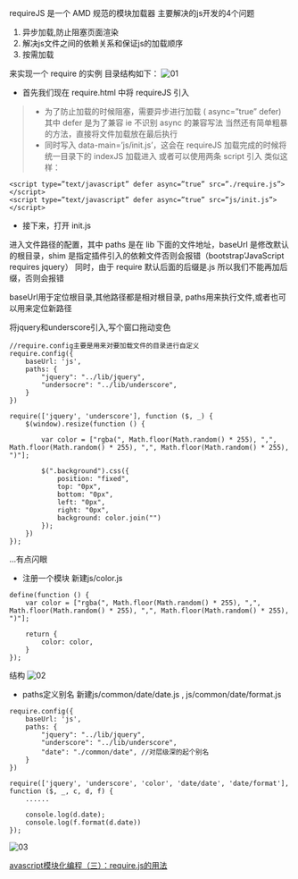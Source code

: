 requireJS 是一个 AMD 规范的模块加载器
主要解决的js开发的4个问题
1. 异步加载,防止阻塞页面渲染
2. 解决js文件之间的依赖关系和保证js的加载顺序
3. 按需加载

来实现一个 require 的实例
目录结构如下：
![01](https://github.com/easterCat/common_es6/blob/master/module/requireJs/01.png?raw=true)

- 首先我们现在 require.html 中将 requireJS 引入

<script type=”text/javascript” defer async=”true” src=”./require.js” data-main=”js/init.js”></script>

> - 为了防止加载的时候阻塞，需要异步进行加载
( async=”true” defer) 其中 defer 是为了兼容 ie 不识别 async 的兼容写法
当然还有简单粗暴的方法，直接将文件加载放在最后执行 
> - 同时写入 data-main=’js/init.js’，这会在 requireJS 加载完成的时候将统一目录下的 indexJS 加载进入
或者可以使用两条 script 引入
类似这样：
```
<script type=”text/javascript” defer async=”true” src=”./require.js”></script>
<script type=”text/javascript” defer async=”true” src=”js/init.js”></script>
```

- 接下来，打开 init.js

进入文件路径的配置，其中 paths 是在 lib 下面的文件地址，baseUrl 是修改默认的根目录，shim 是指定插件引入的依赖文件否则会报错（bootstrap’JavaScript requires jquery）
同时，由于 require 默认后面的后缀是.js 所以我们不能再加后缀，否则会报错

baseUrl用于定位根目录,其他路径都是相对根目录,
paths用来执行文件,或者也可以用来定位新路径

将jquery和underscore引入,写个窗口拖动变色
```
//require.config主要是用来对要加载文件的目录进行自定义
require.config({
    baseUrl: 'js',
    paths: {
        "jquery": "../lib/jquery",
        "undersocre": "../lib/underscore",
    }
})

require(['jquery', 'underscore'], function ($, _) {
    $(window).resize(function () {

        var color = ["rgba(", Math.floor(Math.random() * 255), ",", Math.floor(Math.random() * 255), ",", Math.floor(Math.random() * 255), ")"];

        $(".background").css({
            position: "fixed",
            top: "0px",
            bottom: "0px",
            left: "0px",
            right: "0px",
            background: color.join("")
        });
    })
});
```
...有点闪眼

- 注册一个模块
新建js/color.js
```
define(function () {
    var color = ["rgba(", Math.floor(Math.random() * 255), ",", Math.floor(Math.random() * 255), ",", Math.floor(Math.random() * 255), ")"];

    return {
        color: color,
    }
});
```
结构
![02](https://github.com/easterCat/common_es6/blob/master/module/requireJs/02.png?raw=true)

- paths定义别名
新建js/common/date/date.js , js/common/date/format.js
```
require.config({
    baseUrl: 'js',
    paths: {
        "jquery": "../lib/jquery",
        "underscore": "../lib/underscore",
        "date": "./common/date", //对层级深的起个别名
    }
})

require(['jquery', 'underscore', 'color', 'date/date', 'date/format'], function ($, _, c, d, f) {
    ......

    console.log(d.date);
    console.log(f.format(d.date))
});
```
![03](https://github.com/easterCat/common_es6/blob/master/module/requireJs/03.png?raw=true)


[avascript模块化编程（三）：require.js的用法](http://www.ruanyifeng.com/blog/2012/11/require_js.html)